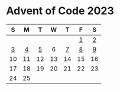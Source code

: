 # Advent of Code 2023

|  S  |  M  |  T  |  W  |  T  |  F  |  S  |
| :-: | :-: | :-: | :-: | :-: | :-: | :-: |
|     |     |     |     |     | [1] | [2] |
| [3] | [4] | [5] |  6  | [7] | [8] | [9] |
| 10  | 11  | 12  | 13  | 14  | 15  | 16  |
| 17  | 18  | 19  | 20  | 21  | 22  | 23  |
| 24  | 25  |     |     |     |     |     |


[1]: ./lib/2023/1.ex
[2]: ./lib/2023/2.ex
[3]: ./lib/2023/3.ex
[4]: ./lib/2023/4.ex
[5]: ./lib/2023/5.ex
<!-- [6]: ./lib/2023/6.ex -->
[7]: ./lib/2023/7.ex
[8]: ./lib/2023/8.ex
[9]: ./lib/2023/9.ex
